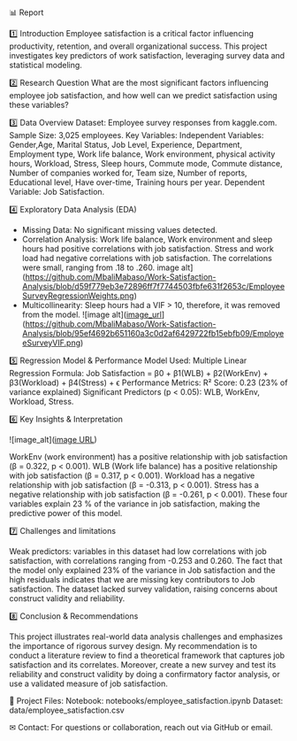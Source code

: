 📊 Report

1️⃣ Introduction
Employee satisfaction is a critical factor influencing productivity, retention, and overall organizational success. This project investigates key predictors of work satisfaction, leveraging survey data and statistical modeling.

2️⃣ Research Question
What are the most significant factors influencing employee job satisfaction, and how well can we predict satisfaction using these variables?

3️⃣ Data Overview
Dataset: Employee survey responses from kaggle.com.
Sample Size: 3,025 employees.
Key Variables:
Independent Variables: Gender,Age, Marital Status, Job Level, Experience, Department, Employment type, Work life balance, Work environment, physical activity hours, Workload,
Stress, Sleep hours, Commute mode, Commute distance, Number of companies worked for, Team size, Number of reports, Educational level, Have over-time, Training hours per year.
Dependent Variable: Job Satisfaction. 

4️⃣ Exploratory Data Analysis (EDA)
- Missing Data: No significant missing values detected.
- Correlation Analysis: Work life balance, Work environment and sleep hours had positive correlations with job satisfaction. Stress and work load had negative correlations with
  job satisfaction. The correlations were small, ranging from .18 to .260.
 image alt](https://github.com/MbaliMabaso/Work-Satisfaction-Analysis/blob/d59f779eb3e72896ff7f7744503fbfe631f2653c/EmployeeSurveyRegressionWeights.png)
- Multicollinearity: Sleep hours had a VIF > 10, therefore, it was removed from the model.
   ![image alt]([image_url]([)](https://github.com/MbaliMabaso/Work-Satisfaction-Analysis/blob/95ef4692b651160a3c0d2af6429722fb15ebfb09/EmployeeSurveyVIF.png)

5️⃣ Regression Model & Performance
Model Used: Multiple Linear Regression
Formula:
Job Satisfaction = β0 + β1(WLB) + β2(WorkEnv) + β3(Workload) + β4(Stress) + ϵ
Performance Metrics:
R² Score: 0.23 (23% of variance explained)
Significant Predictors (p < 0.05): WLB, WorkEnv, Workload, Stress.

6️⃣ Key Insights & Interpretation

![image_alt]([image URL](https://github.com/MbaliMabaso/Work-Satisfaction-Analysis/blob/47c41e48cf3e338d1f60131c2a392460ce03b5de/EmployeeSurveyRegressionWeights.png))

WorkEnv (work environment) has a positive relationship with job satisfaction (β = 0.322, p < 0.001). 
WLB (Work life balance) has a positive relationship with job satisfaction (β = 0.317, p < 0.001). 
Workload has a negative relationship with job satisfaction (β = -0.313, p < 0.001).
Stress has a negative relationship with job satisfaction (β = -0.261, p < 0.001).
These four variables explain 23 % of the variance in job satisfaction, making the predictive power of this model.

7️⃣ Challenges and limitations

Weak predictors: variables in this dataset had low correlations with job satisfaction, with correlations ranging from -0.253 and 0.260.
The fact that the model only explained 23% of the variance in Job satisfaction and the high residuals indicates that we are missing key contributors
to Job satisfaction.
The dataset lacked survey validation, raising concerns about construct validity and reliability.

8️⃣ Conclusion & Recommendations

This project illustrates real-world data analysis challenges and emphasizes the importance of rigorous survey design. 
My recommendation is to conduct a literature review to find a theoretical framework that captures job satisfaction and its correlates.
Moreover, create a new survey and test its reliability and construct validity by doing a confirmatory factor analysis, or use a validated measure of job satisfaction.

📂 Project Files:
Notebook: notebooks/employee_satisfaction.ipynb
Dataset: data/employee_satisfaction.csv

✉ Contact: For questions or collaboration, reach out via GitHub or email.
